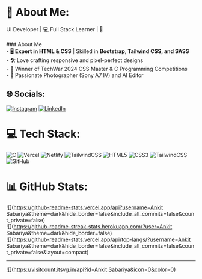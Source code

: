 # 💫 About Me:
UI Developer | 💻 Full Stack Learner | 🚀 <br><br>### About Me<br>- 🖥️ **Expert in HTML & CSS** | Skilled in **Bootstrap, Tailwind CSS, and SASS**<br>- 🛠️ Love crafting responsive and pixel-perfect designs<br>- 🌟 Winner of TechWar 2024 CSS Master & C Programming Competitions<br>- 📸 Passionate Photographer (Sony A7 IV) and AI Editor


## 🌐 Socials:
[![Instagram](https://img.shields.io/badge/Instagram-%23E4405F.svg?logo=Instagram&logoColor=white)](https://instagram.com/https://www.instagram.com/ankit_.612/) [![LinkedIn](https://img.shields.io/badge/LinkedIn-%230077B5.svg?logo=linkedin&logoColor=white)](https://linkedin.com/in/https://www.linkedin.com/in/mr-ankit-8a561b30a/) 

# 💻 Tech Stack:
![C](https://img.shields.io/badge/c-%2300599C.svg?style=for-the-badge&logo=c&logoColor=white) ![Vercel](https://img.shields.io/badge/vercel-%23000000.svg?style=for-the-badge&logo=vercel&logoColor=white) ![Netlify](https://img.shields.io/badge/netlify-%23000000.svg?style=for-the-badge&logo=netlify&logoColor=#00C7B7) ![TailwindCSS](https://img.shields.io/badge/tailwindcss-%2338B2AC.svg?style=for-the-badge&logo=tailwind-css&logoColor=white) ![HTML5](https://img.shields.io/badge/html5-%23E34F26.svg?style=for-the-badge&logo=html5&logoColor=white) ![CSS3](https://img.shields.io/badge/css3-%231572B6.svg?style=for-the-badge&logo=css3&logoColor=white) ![TailwindCSS](https://img.shields.io/badge/tailwindcss-%2338B2AC.svg?style=for-the-badge&logo=tailwind-css&logoColor=white) ![GitHub](https://img.shields.io/badge/github-%23121011.svg?style=for-the-badge&logo=github&logoColor=white)
# 📊 GitHub Stats:
![](https://github-readme-stats.vercel.app/api?username=Ankit Sabariya&theme=dark&hide_border=false&include_all_commits=false&count_private=false)<br/>
![](https://github-readme-streak-stats.herokuapp.com/?user=Ankit Sabariya&theme=dark&hide_border=false)<br/>
![](https://github-readme-stats.vercel.app/api/top-langs/?username=Ankit Sabariya&theme=dark&hide_border=false&include_all_commits=false&count_private=false&layout=compact)

---
[![](https://visitcount.itsvg.in/api?id=Ankit Sabariya&icon=0&color=0)](https://visitcount.itsvg.in)

<!-- Proudly created with GPRM ( https://gprm.itsvg.in ) -->
